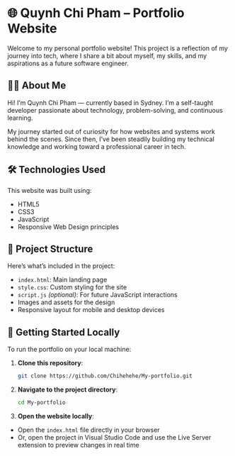 # 🌐 Quynh Chi Pham – Portfolio Website

Welcome to my personal portfolio website! This project is a reflection of my journey into tech, where I share a bit about myself, my skills, and my aspirations as a future software engineer.

## 👩‍💻 About Me

Hi! I’m Quynh Chi Pham — currently based in Sydney. I’m a self-taught developer passionate about technology, problem-solving, and continuous learning.

My journey started out of curiosity for how websites and systems work behind the scenes. Since then, I’ve been steadily building my technical knowledge and working toward a professional career in tech.

## 🛠️ Technologies Used

This website was built using:

- HTML5
- CSS3
- JavaScript
- Responsive Web Design principles

## 📁 Project Structure

Here’s what’s included in the project:

- `index.html`: Main landing page
- `style.css`: Custom styling for the site
- `script.js` *(optional)*: For future JavaScript interactions
- Images and assets for the design
- Responsive layout for mobile and desktop devices

## 🚀 Getting Started Locally

To run the portfolio on your local machine:

1. **Clone this repository**:

   ```bash
   git clone https://github.com/Chihehehe/My-portfolio.git

2. **Navigate to the project directory**:

   ```bash
   cd My-portfolio

3. **Open the website locally**:

- Open the `index.html` file directly in your browser
- Or, open the project in Visual Studio Code and use the Live Server extension to preview changes in real time
